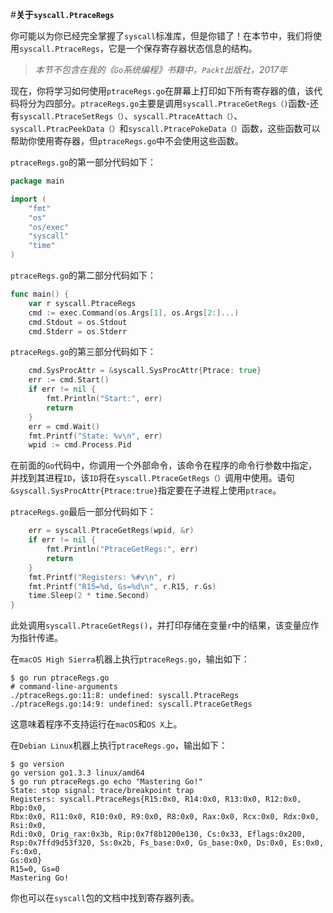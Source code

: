 #**关于`syscall.PtraceRegs`**

你可能以为你已经完全掌握了`syscall`标准库，但是你错了！在本节中，我们将使用`syscall.PtraceRegs`，它是一个保存寄存器状态信息的结构。

> *本节不包含在我的《`Go`系统编程》书籍中，`Packt`出版社，2017年*

现在，你将学习如何使用`ptraceRegs.go`在屏幕上打印如下所有寄存器的值，该代码将分为四部分。`ptraceRegs.go`主要是调用`syscall.PtraceGetRegs（)`函数-还有`syscall.PtraceSetRegs（）`、`syscall.PtraceAttach（）`、`syscall.PtracPeekData（）`和`syscall.PtracePokeData（）`函数，这些函数可以帮助你使用寄存器，但`ptraceRegs.go`中不会使用这些函数。

`ptraceRegs.go`的第一部分代码如下：

```go
package main

import (
	"fmt"
	"os"
	"os/exec"
	"syscall"
	"time"
)
```

`ptraceRegs.go`的第二部分代码如下：

```go
func main() {
	var r syscall.PtraceRegs
	cmd := exec.Command(os.Args[1], os.Args[2:]...)
	cmd.Stdout = os.Stdout
	cmd.Stderr = os.Stderr
```

`ptraceRegs.go`的第三部分代码如下：

```go
	cmd.SysProcAttr = &syscall.SysProcAttr{Ptrace: true}
	err := cmd.Start()
	if err != nil {
		fmt.Println("Start:", err)
		return
	}
	err = cmd.Wait()
	fmt.Printf("State: %v\n", err)
	wpid := cmd.Process.Pid
```

在前面的`Go`代码中，你调用一个外部命令，该命令在程序的命令行参数中指定，并找到其进程`ID`，该`ID`将在`syscall.PtraceGetRegs（）`调用中使用。语句`&syscall.SysProcAttr{Ptrace:true}`指定要在子进程上使用`ptrace`。

`ptraceRegs.go`最后一部分代码如下：

```go
	err = syscall.PtraceGetRegs(wpid, &r)
	if err != nil {
		fmt.Println("PtraceGetRegs:", err)
		return
	}
	fmt.Printf("Registers: %#v\n", r)
	fmt.Printf("R15=%d, Gs=%d\n", r.R15, r.Gs)
	time.Sleep(2 * time.Second)
}
```

此处调用`syscall.PtraceGetRegs()`，并打印存储在变量`r`中的结果，该变量应作为指针传递。

在`macOS High Sierra`机器上执行`ptraceRegs.go`，输出如下：

```shell
$ go run ptraceRegs.go
# command-line-arguments
./ptraceRegs.go:11:8: undefined: syscall.PtraceRegs
./ptraceRegs.go:14:9: undefined: syscall.PtraceGetRegs
```

这意味着程序不支持运行在`macOS`和`OS X`上。

在`Debian Linux`机器上执行`ptraceRegs.go`，输出如下：

```shell
$ go version
go version go1.3.3 linux/amd64
$ go run ptraceRegs.go echo "Mastering Go!"
State: stop signal: trace/breakpoint trap
Registers: syscall.PtraceRegs{R15:0x0, R14:0x0, R13:0x0, R12:0x0, Rbp:0x0,
Rbx:0x0, R11:0x0, R10:0x0, R9:0x0, R8:0x0, Rax:0x0, Rcx:0x0, Rdx:0x0, Rsi:0x0,
Rdi:0x0, Orig_rax:0x3b, Rip:0x7f8b1200e130, Cs:0x33, Eflags:0x200,
Rsp:0x7ffd9d53f320, Ss:0x2b, Fs_base:0x0, Gs_base:0x0, Ds:0x0, Es:0x0, Fs:0x0,
Gs:0x0}
R15=0, Gs=0
Mastering Go!
```

你也可以在`syscall`包的文档中找到寄存器列表。

